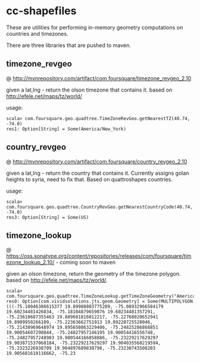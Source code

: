 cc-shapefiles
=============

These are utilities for performing in-memory geometry computations on countries and timezones.

There are three libraries that are pushed to maven.

timezone_revgeo
---------------
@ http://mvnrepository.com/artifact/com.foursquare/timezone_revgeo_2.10

given a lat,lng - return the olson timezone that contains it. based on http://efele.net/maps/tz/world/

usage: 

    scala> com.foursquare.geo.quadtree.TimeZoneRevGeo.getNearestTZ(40.74, -74.0)
    res1: Option[String] = Some(America/New_York)
    
    
country_revgeo
---------------
@ http://mvnrepository.com/artifact/com.foursquare/country_revgeo_2.10

given a lat,lng - return the country that contains it. Currently assigns golan heights to syria, need to fix that. Based on quattroshapes countries.

usage: 

    scala> com.foursquare.geo.quadtree.CountryRevGeo.getNearestCountryCode(40.74, -74.0)
    res3: Option[String] = Some(US)
    

timezone_lookup
---------------
@ https://oss.sonatype.org/content/repositories/releases/com/foursquare/timezone_lookup_2.10/ - coming soon to maven

given an olson timezone, return the geometry of the timezone polygon. based on http://efele.net/maps/tz/world/.
    
    scala> com.foursquare.geo.quadtree.TimeZoneLookup.getTimeZoneGeometry("America/New_York")
    res0: Option[com.vividsolutions.jts.geom.Geometry] = Some(MULTIPOLYGON (((-75.10046386615377 19.89988803775289, -75.08932966584179 19.60234481426834, -75.18104879659076 19.60234481357291, -75.23610687355463 19.889681816012217, -75.22768020652941 19.8909950266109, -75.22363662751913 19.89228725528046, -75.21430969648974 19.895650863229406, -75.24825286868851 19.90054607290844, -75.24827957146195 19.90054416556748, -75.24827957248903 19.900544166858886, -75.23229217629297 19.903871537068184, -75.23229217629297 19.904035568219594, -75.2323226938709 19.904897689838798, -75.23230743508203 19.905681610116662, -75.23
